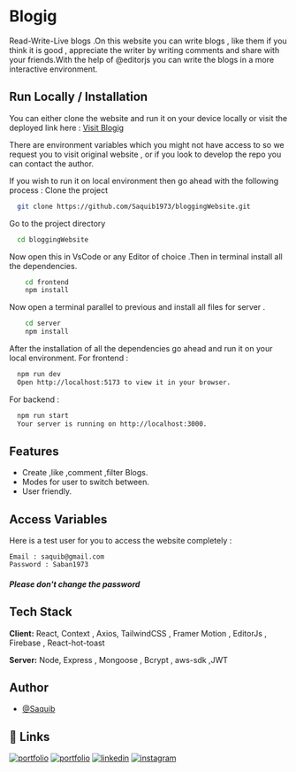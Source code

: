 # Blogig

Read-Write-Live blogs .On this website you can write blogs , like them if you think it is good , appreciate the writer by writing comments and share with your friends.With the help of @editorjs you can write the blogs in a more interactive environment.

## Run Locally / Installation

You can either clone the website and run it on your device locally or visit the deployed link here : [Visit Blogig](https://blogig.vercel.app/)

There are environment variables which you might not have access to so we request you to visit original website , or if you look to develop the repo you can contact the author.

If you wish to run it on local environment then go ahead with the following process :
Clone the project

```bash
  git clone https://github.com/Saquib1973/bloggingWebsite.git
```

Go to the project directory

```bash
  cd bloggingWebsite
```
Now open this in VsCode or any Editor of choice .Then in terminal install all the dependencies.

```bash
    cd frontend
    npm install
```
Now open a terminal parallel to previous and install all files for server .
```bash
    cd server
    npm install
```

After the installation of all the dependencies go ahead and run it on your local environment.
For frontend :
```bash
  npm run dev
  Open http://localhost:5173 to view it in your browser.
```
For backend :
```bash
  npm run start
  Your server is running on http://localhost:3000.
```


## Features

- Create ,like ,comment ,filter Blogs.
- Modes for user to switch between.
- User friendly.

## Access Variables

Here is a test user for you to access the website completely :

```
Email : saquib@gmail.com
Password : Saban1973
```
#### *Please don't change the password*

## Tech Stack

**Client:** React, Context , Axios, TailwindCSS , Framer Motion , EditorJs , Firebase , React-hot-toast

**Server:** Node, Express , Mongoose , Bcrypt , aws-sdk ,JWT


## Author

- [@Saquib](https://github.com/Saquib1973)

## 🔗 Links

[![portfolio](https://img.shields.io/badge/deployed_Link-000?style=for-the-badge&logo=&logoColor=white)](https://blogig.vercel.app/)
[![portfolio](https://img.shields.io/badge/my_portfolio-000?style=for-the-badge&logo=ko-fi&logoColor=white)](https://saquib-ali.web.app/)
[![linkedin](https://img.shields.io/badge/linkedin-0A66C2?style=for-the-badge&logo=linkedin&logoColor=white)](https://www.linkedin.com/in/saquib-ali-4a3235219/)
[![instagram](https://img.shields.io/badge/instagram-1DA1F2?style=for-the-badge&logo=instagram&logoColor=white)](https://www.instagram.com/kooky._.cookie/)